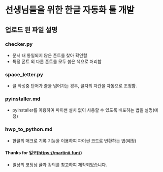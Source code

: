 # 선생님들을 위한 한글 자동화 툴 개발
## 업로드 된 파일 설명
### checker.py
- 문서 내 통일되지 않은 폰트를 찾아 확인함
- 특정 폰트 외 다른 폰트를 모두 붉은 색으로 처리함

### space_letter.py
- 글 작성중 단어가 줄을 넘어가는 경우, 글자의 자간을 자동으로 조정함.

### pyinstaller.md 
- pyinstaller를 이용하여 파이썬 설치 없이 사용할 수 있도록 배포하는 법을 설명(예정)

### hwp_to_python.md
- 한글의 매크로 기록 기능을 이용하여 파이썬 코드로 변환하는 법(예정)

#### Thanks for 일코(https://martinii.fun/)
- 일상의 코딩님 글과 강의를 참고하여 제작되었습니다.
